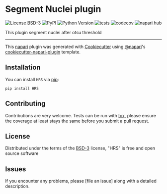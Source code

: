 # Segment Nuclei plugin 

[![License BSD-3](https://img.shields.io/pypi/l/HRS.svg?color=green)](https://github.com/githubuser/HRS/raw/main/LICENSE)
[![PyPI](https://img.shields.io/pypi/v/HRS.svg?color=green)](https://pypi.org/project/HRS)
[![Python Version](https://img.shields.io/pypi/pyversions/HRS.svg?color=green)](https://python.org)
[![tests](https://github.com/githubuser/HRS/workflows/tests/badge.svg)](https://github.com/githubuser/HRS/actions)
[![codecov](https://codecov.io/gh/githubuser/HRS/branch/main/graph/badge.svg)](https://codecov.io/gh/githubuser/HRS)
[![napari hub](https://img.shields.io/endpoint?url=https://api.napari-hub.org/shields/HRS)](https://napari-hub.org/plugins/HRS)

This plugin segment nuclei after otsu threshold 

----------------------------------

This [napari] plugin was generated with [Cookiecutter] using [@napari]'s [cookiecutter-napari-plugin] template.

<!--
Don't miss the full getting started guide to set up your new package:
https://github.com/napari/cookiecutter-napari-plugin#getting-started

and review the napari docs for plugin developers:
https://napari.org/stable/plugins/index.html
-->

## Installation

You can install `HRS` via [pip]:

    pip install HRS




## Contributing

Contributions are very welcome. Tests can be run with [tox], please ensure
the coverage at least stays the same before you submit a pull request.

## License

Distributed under the terms of the [BSD-3] license,
"HRS" is free and open source software

## Issues

If you encounter any problems, please [file an issue] along with a detailed description.

[napari]: https://github.com/napari/napari
[Cookiecutter]: https://github.com/audreyr/cookiecutter
[@napari]: https://github.com/napari
[MIT]: http://opensource.org/licenses/MIT
[BSD-3]: http://opensource.org/licenses/BSD-3-Clause
[GNU GPL v3.0]: http://www.gnu.org/licenses/gpl-3.0.txt
[GNU LGPL v3.0]: http://www.gnu.org/licenses/lgpl-3.0.txt
[Apache Software License 2.0]: http://www.apache.org/licenses/LICENSE-2.0
[Mozilla Public License 2.0]: https://www.mozilla.org/media/MPL/2.0/index.txt
[cookiecutter-napari-plugin]: https://github.com/napari/cookiecutter-napari-plugin

[napari]: https://github.com/napari/napari
[tox]: https://tox.readthedocs.io/en/latest/
[pip]: https://pypi.org/project/pip/
[PyPI]: https://pypi.org/
